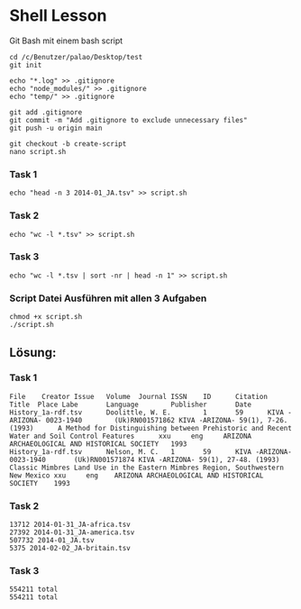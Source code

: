 # Shell Lesson
Git Bash mit einem bash script
```
cd /c/Benutzer/palao/Desktop/test
git init

echo "*.log" >> .gitignore
echo "node_modules/" >> .gitignore
echo "temp/" >> .gitignore

git add .gitignore
git commit -m "Add .gitignore to exclude unnecessary files"
git push -u origin main

git checkout -b create-script
nano script.sh
```
### Task 1
```
echo "head -n 3 2014-01_JA.tsv" >> script.sh
```
### Task 2
```
echo "wc -l *.tsv" >> script.sh
```
### Task 3
```
echo "wc -l *.tsv | sort -nr | head -n 1" >> script.sh
```
### Script Datei Ausführen mit allen 3 Aufgaben
```
chmod +x script.sh
./script.sh
```
## Lösung:

### Task 1
```
File    Creator Issue   Volume  Journal ISSN    ID      Citation        Title  Place Labe       Language        Publisher       Date
History_1a-rdf.tsv      Doolittle, W. E.        1       59      KIVA -ARIZONA- 0023-1940        (Uk)RN001571862 KIVA -ARIZONA- 59(1), 7-26. (1993)      A Method for Distinguishing between Prehistoric and Recent Water and Soil Control Features      xxu     eng     ARIZONA ARCHAEOLOGICAL AND HISTORICAL SOCIETY   1993
History_1a-rdf.tsv      Nelson, M. C.   1       59      KIVA -ARIZONA-  0023-1940       (Uk)RN001571874 KIVA -ARIZONA- 59(1), 27-48. (1993)     Classic Mimbres Land Use in the Eastern Mimbres Region, Southwestern New Mexico xxu     eng    ARIZONA ARCHAEOLOGICAL AND HISTORICAL SOCIETY    1993
```
### Task 2
```
13712 2014-01-31_JA-africa.tsv
27392 2014-01-31_JA-america.tsv
507732 2014-01_JA.tsv
5375 2014-02-02_JA-britain.tsv
```
### Task 3
```
554211 total
554211 total
```
